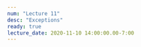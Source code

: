 ```yaml
---
num: "Lecture 11"
desc: "Exceptions"
ready: true
lecture_date: 2020-11-10 14:00:00.00-7:00
---
```



